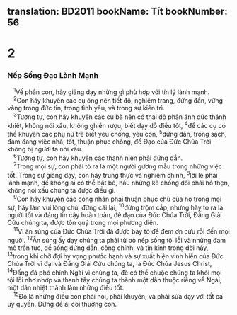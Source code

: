 translation: BD2011
bookName: Tít 
bookNumber: 56
-------

<div class="title"><h1>2</h1><h3>Nếp Sống Ðạo Lành Mạnh</h3></div>
<span class="verse tit_2_1"> <sup>1</sup>Về phần con, hãy giảng dạy những gì phù hợp với tín lý lành mạnh. <br/></span>
<span class="verse tit_2_2"> <sup>2</sup>Con hãy khuyên các cụ ông nên tiết độ, nghiêm trang, đứng đắn, vững vàng trong đức tin, trong tình yêu, và trong sự kiên trì.<br/></span>
<span class="verse tit_2_3"> <sup>3</sup>Tương tự, con hãy khuyên các cụ bà nên có thái độ phản ánh đức thánh khiết, không nói xấu, không ghiền rượu, biết dạy dỗ điều tốt, </span>
<span class="verse tit_2_4"><sup>4</sup>để các cụ có thể khuyên các phụ nữ trẻ biết yêu chồng, yêu con, </span>
<span class="verse tit_2_5"><sup>5</sup>đứng đắn, trong sạch, đảm đang việc nhà, tốt, thuận phục chồng, để Ðạo của Ðức Chúa Trời không bị người ta nói xấu.<br/></span>
<span class="verse tit_2_6"> <sup>6</sup>Tương tự, con hãy khuyên các thanh niên phải đứng đắn.<br/></span>
<span class="verse tit_2_7"> <sup>7</sup>Trong mọi sự, con phải tỏ ra là một người gương mẫu trong những việc tốt. Trong sự giảng dạy, con hãy trung thực và nghiêm chỉnh, </span>
<span class="verse tit_2_8"><sup>8</sup>lời lẽ phải lành mạnh, để không ai có thể bắt bẻ, hầu những kẻ chống đối phải hổ thẹn, không nói xấu chúng ta được điều gì.<br/></span>
<span class="verse tit_2_9"> <sup>9</sup>Con hãy khuyên các công nhân phải thuận phục chủ của họ trong mọi sự, hãy làm vui lòng chủ, đừng cãi lại, </span>
<span class="verse tit_2_10"><sup>10</sup>đừng trộm cắp, nhưng hãy tỏ ra là người tốt và đáng tin cậy hoàn toàn, để đạo của Ðức Chúa Trời, Ðấng Giải Cứu chúng ta, được tôn quý trong mọi phương diện.<br/></span>
<span class="verse tit_2_11"> <sup>11</sup>Vì ân sủng của Ðức Chúa Trời đã được bày tỏ để đem ơn cứu rỗi đến mọi người. </span>
<span class="verse tit_2_12"><sup>12</sup>Ân sủng ấy dạy chúng ta phải từ bỏ nếp sống tội lỗi và những đam mê trần tục, để sống đứng đắn, công chính, và tin kính trong đời nầy, </span>
<span class="verse tit_2_13"><sup>13</sup>trong khi chờ đợi hy vọng phước hạnh và sự xuất hiện vinh hiển của Ðức Chúa Trời vĩ đại và Ðấng Giải Cứu chúng ta, là Ðức Chúa Jesus Christ, </span>
<span class="verse tit_2_14"><sup>14</sup>Ðấng đã phó chính Ngài vì chúng ta, để có thể chuộc chúng ta khỏi mọi tội lỗi nhơ nhớp và thanh tẩy chúng ta thành một dân thuộc riêng về Ngài, một dân nhiệt thành làm những điều tốt.<br/></span>
<span class="verse tit_2_15"> <sup>15</sup>Ðó là những điều con phải nói, phải khuyên, và phải sửa dạy với tất cả uy quyền. Ðừng để ai coi thường con.<br/></span>

